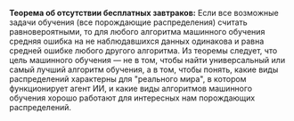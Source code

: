 **Теорема об отсутствии бесплатных завтраков:** Если все возможные задачи обучения (все порождающие распределения) считать равновероятными, то для любого алгоритма машинного обучения средняя ошибка на не наблюдавшихся данных одинакова и равна средней ошибке любого другого алгоритма.
Из теоремы следует, что цель машинного обучения — не в том, чтобы найти универсальный или самый лучший алгоритм обучения, а в том, чтобы понять, какие виды распределений характерны для "реального мира", в котором функционирует агент ИИ, и какие виды алгоритмов машинного обучения хорошо работают для интересных нам порождающих распределений.